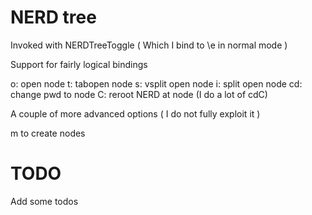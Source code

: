 # NERD tree

Invoked with NERDTreeToggle
( Which I bind to \e in normal mode )

Support for fairly logical bindings

o: open node
t: tabopen node
s: vsplit open node
i: split open node
cd: change pwd to node
C: reroot NERD at node (I do a lot of cdC)

A couple of more advanced options ( I do not fully exploit it )

m to create nodes

# TODO

Add some todos
